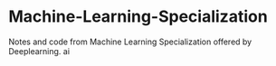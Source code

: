 # Machine-Learning-Specialization
Notes and code from Machine Learning Specialization offered by Deeplearning. ai
